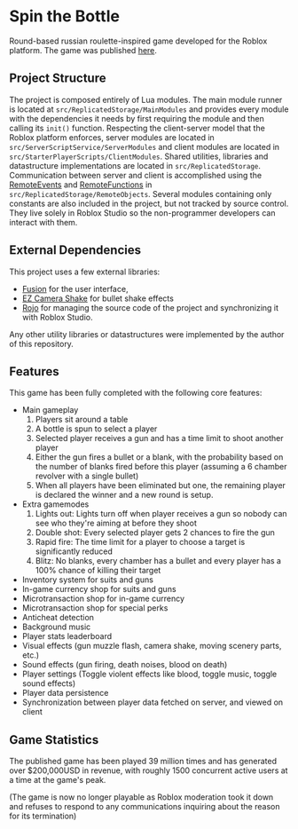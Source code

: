 # Spin the Bottle
Round-based russian roulette-inspired game developed for the Roblox platform. The game was published [here](https://www.roblox.com/games/7133467811/Spin-The-Bottle).

## Project Structure
The project is composed entirely of Lua modules. The main module runner is located at `src/ReplicatedStorage/MainModules` and provides every module with the dependencies it needs by first requiring the module and then calling its `init()` function.
Respecting the client-server model that the Roblox platform enforces, server modules are located in `src/ServerScriptService/ServerModules` and client modules are located in `src/StarterPlayerScripts/ClientModules`. Shared utilities, libraries and datastructure implementations are located in `src/ReplicatedStorage`.
Communication between server and client is accomplished using the [RemoteEvents](https://create.roblox.com/docs/reference/engine/classes/RemoteEvent) and [RemoteFunctions](https://create.roblox.com/docs/reference/engine/classes/RemoteFunction) in `src/ReplicatedStorage/RemoteObjects`.
Several modules containing only constants are also included in the project, but not tracked by source control. They live solely in Roblox Studio so the non-programmer developers can interact with them.

## External Dependencies
This project uses a few external libraries:
* [Fusion](https://elttob.uk/Fusion/0.2/) for the user interface,
* [EZ Camera Shake](https://github.com/Sleitnick/RbxCameraShaker) for bullet shake effects
* [Rojo](https://rojo.space/) for managing the source code of the project and synchronizing it with Roblox Studio.

Any other utility libraries or datastructures were implemented by the author of this repository.

## Features

This game has been fully completed with the following core features:
* Main gameplay
    1. Players sit around a table
    2. A bottle is spun to select a player
    3. Selected player receives a gun and has a time limit to shoot another player
    4. Either the gun fires a bullet or a blank, with the probability based on the number of blanks fired before this player (assuming a 6 chamber revolver with a single bullet)
    5. When all players have been eliminated but one, the remaining player is declared the winner and a new round is setup.
* Extra gamemodes
    1. Lights out: Lights turn off when player receives a gun so nobody can see who they're aiming at before they shoot
    2. Double shot: Every selected player gets 2 chances to fire the gun
    3. Rapid fire: The time limit for a player to choose a target is significantly reduced
    4. Blitz: No blanks, every chamber has a bullet and every player has a 100% chance of killing their target
*  Inventory system for suits and guns
*  In-game currency shop for suits and guns
*  Microtransaction shop for in-game currency
*  Microtransaction shop for special perks
*  Anticheat detection
*  Background music
*  Player stats leaderboard
*  Visual effects (gun muzzle flash, camera shake, moving scenery parts, etc.)
*  Sound effects (gun firing, death noises, blood on death)
*  Player settings (Toggle violent effects like blood, toggle music, toggle sound effects)
*  Player data persistence
*  Synchronization between player data fetched on server, and viewed on client

## Game Statistics
The published game has been played 39 million times and has generated over $200,000USD in revenue, with roughly 1500 concurrent active users at a time at the game's peak.

(The game is now no longer playable as Roblox moderation took it down and refuses to respond to any communications inquiring about the reason for its termination)
